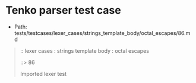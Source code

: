 # Tenko parser test case

- Path: tests/testcases/lexer_cases/strings_template_body/octal_escapes/86.md

> :: lexer cases : strings template body : octal escapes
>
> ::> 86
>
> Imported lexer test
>
> <template body> FourToSeven OctalDigit other char

## FAIL

## Input

`````js
`${"-->"}\44\${"<--"}`
`````

## Output

_Note: the whole output block is auto-generated. Manual changes will be overwritten!_

Below follow outputs in four parsing modes: sloppy mode, strict mode script goal, module goal, web compat mode (always sloppy).

Note that the output parts are auto-generated by the test runner to reflect actual result.

### Sloppy mode

Parsed with script goal and as if the code did not start with strict mode header.

`````
throws: Parser error!
  Template contained an illegal escape, these are only allowed in _tagged_ templates in >=ES2018

`${"-->"}\44\${"<--"}`
        ^^^^^^^^^^^^^^------- error
`````

### Strict mode

Parsed with script goal but as if it was starting with `"use strict"` at the top.

_Output same as sloppy mode._

### Module goal

Parsed with the module goal.

_Output same as sloppy mode._

### Web compat mode

Parsed in sloppy script mode but with the web compat flag enabled.

_Output same as sloppy mode._
